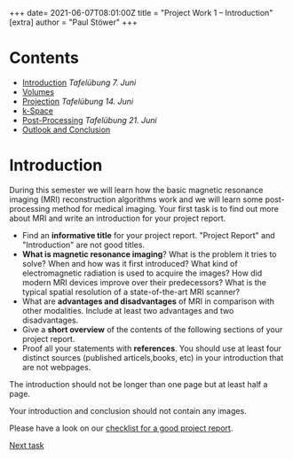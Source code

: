 +++
date= 2021-06-07T08:01:00Z
title = "Project Work 1 – Introduction"
[extra]
author = "Paul Stöwer"
+++

# Contents

- [Introduction](../introduction) *Tafelübung 7. Juni*
- [Volumes](../volume)
- [Projection](../projection) *Tafelübung 14. Juni*
- [k-Space](../projectiondomain)
- [Post-Processing](../postprocessing) *Tafelübung 21. Juni*
- [Outlook and Conclusion](../conclusion)

# Introduction

During this semester we will learn how the basic magnetic resonance imaging (MRI) reconstruction algorithms work and we will learn some post-processing method for medical imaging.
Your first task is to find out more about MRI and write an introduction for your project report.

- Find an **informative title** for your project report. "Project Report" and "Introduction" are not good titles.
- **What is magnetic resonance imaging**?
  What is the problem it tries to solve? When and how was it first introduced?
  What kind of electromagnetic radiation is used to acquire the images?
  How did modern MRI devices improve over their predecessors? What is the typical spatial resolution of a state-of-the-art MRI scanner?
- What are **advantages and disadvantages** of MRI in comparison with other modalities. Include at least two advantages and
  two disadvantages.
- Give a **short overview** of the contents of the following sections of your project report.
- Proof all your statements with **references**. You should use at least four distinct sources (published articels,books, etc) in your introduction that are
  not webpages.


The introduction should not be longer than one page but at least half a page. 


Your introduction and conclusion should not contain any images.

Please have a look on our [checklist for a good project report](../checklist).
<!--Whenever we refer to the maximum length of a section we're not counting figures and tables and just consider the length-->
<!--of the text.-->

[Next task](../volume)

